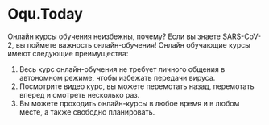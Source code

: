 # Oqu.Today

Онлайн курсы обучения неизбежны, почему? Если вы знаете SARS-CoV-2, вы поймете важность онлайн-обучения!
Онлайн обучающие курсы имеют следующие преимущества:
1. Весь курс онлайн-обучения не требует личного общения в автономном режиме, чтобы избежать передачи вируса.
2. Посмотрите видео курс, вы можете перемотать назад, перемотать вперед и смотреть несколько раз.
3. Вы можете проходить онлайн-курсы в любое время и в любом месте, а также свободно планировать.
